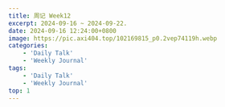 ```yaml
---
title: 周记 Week12
excerpt: 2024-09-16 ~ 2024-09-22. 
date: 2024-09-16 12:24:00+0800
image: https://pic.axi404.top/102169815_p0.2vep74119h.webp
categories:
    - 'Daily Talk'
    - 'Weekly Journal'
tags:
    - 'Daily Talk'
    - 'Weekly Journal'
top: 1
---
```

